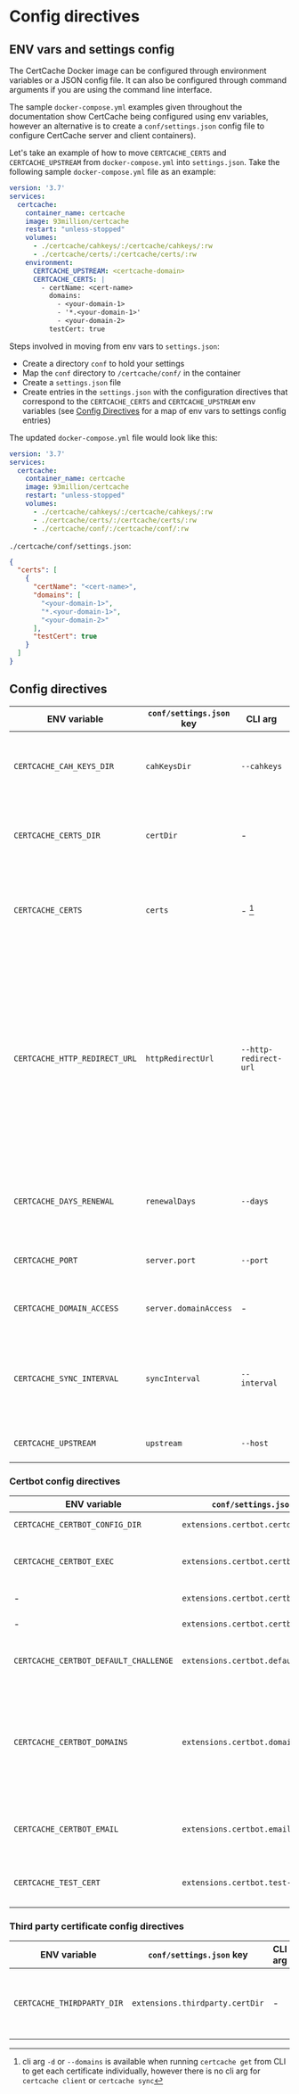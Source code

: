 # Config directives

## ENV vars and settings config

The CertCache Docker image can be configured through environment variables or a JSON config file. It can also be configured through command arguments if you are using the command line interface.

The sample `docker-compose.yml` examples given throughout the documentation show CertCache being configured using env variables, however an alternative is to create a `conf/settings.json` config file to configure CertCache server and client containers).

Let's take an example of how to move `CERTCACHE_CERTS` and `CERTCACHE_UPSTREAM` from `docker-compose.yml` into `settings.json`. Take the following sample `docker-compose.yml` file as an example:

```yaml
version: '3.7'
services:
  certcache:
    container_name: certcache
    image: 93million/certcache
    restart: "unless-stopped"
    volumes:
      - ./certcache/cahkeys/:/certcache/cahkeys/:rw
      - ./certcache/certs/:/certcache/certs/:rw
    environment:
      CERTCACHE_UPSTREAM: <certcache-domain>
      CERTCACHE_CERTS: |
        - certName: <cert-name>
          domains:
            - <your-domain-1>
            - '*.<your-domain-1>'
            - <your-domain-2>
          testCert: true
```

Steps involved in moving from env vars to `settings.json`:
  * Create a directory `conf` to hold your settings
  * Map the `conf` directory to `/certcache/conf/` in the container
  * Create a `settings.json` file
  * Create entries in the `settings.json` with the configuration directives that correspond to the `CERTCACHE_CERTS` and `CERTCACHE_UPSTREAM` env variables (see [Config Directives](#config-directives) for a map of env vars to settings config entries)

The updated `docker-compose.yml` file would look like this:

```yaml
version: '3.7'
services:
  certcache:
    container_name: certcache
    image: 93million/certcache
    restart: "unless-stopped"
    volumes:
      - ./certcache/cahkeys/:/certcache/cahkeys/:rw
      - ./certcache/certs/:/certcache/certs/:rw
      - ./certcache/conf/:/certcache/conf/:rw
```

`./certcache/conf/settings.json`:

```json
{
  "certs": [
    {
      "certName": "<cert-name>",
      "domains": [
        "<your-domain-1>",
        "*.<your-domain-1>",
        "<your-domain-2>"
      ],
      "testCert": true
    }
  ]
}
```

## Config directives

| ENV variable                  | `conf/settings.json` key | CLI arg               | (Docker) default     | Description                                                                                                                                                                                   |
| ------------------------------| -------------------------| --------------------- | -------------------- | ----------------------------------------------------------------------------------------------------------------------------------------------------------------------------------------------|
| `CERTCACHE_CAH_KEYS_DIR`      | `cahKeysDir`             | `--cahkeys`           | `/certcache/cahkeys` | Path to the cahkeys directory that holds authentication keys                                                                                                                                  |
| `CERTCACHE_CERTS_DIR`         | `certDir`                | -                     | `/certcache/certs`   | Path to the `certs` directory where certificates are written                                                                                                                                  |
| `CERTCACHE_CERTS`             | `certs`                  | - [^1]                | -                    | List of certificates to synchronise to CertCache client. Use YAML in env var.                                                                                                                 |
| `CERTCACHE_HTTP_REDIRECT_URL` | `httpRedirectUrl`        | `--http-redirect-url` | -                    | URL of CertCache server to redirect HTTP-01 HTTP requests - useful if CertCache client is being run on a container that a DNS points to that doesn't have an HTTP server to handle reircetion |
| `CERTCACHE_DAYS_RENEWAL`      | `renewalDays`            | `--days`              | 30                   | Number of days before certificates' expiry date to attempt renewal                                                                                                                            |
| `CERTCACHE_PORT`              | `server.port`            | `--port`              | 4433                 | Port that CertCache server runs on                                                                                                                                                            |
| `CERTCACHE_DOMAIN_ACCESS`     | `server.domainAccess`    | -                     | -                    | Control which domains each client can access                                                                                                                                                  |
| `CERTCACHE_SYNC_INTERVAL`     | `syncInterval`           | `--interval`          | 360 (6 hours)        | Number of minutes between synchronising certificates with CertCache server                                                                                                                    |
| `CERTCACHE_UPSTREAM`          | `upstream`               | `--host`              | -                    | Hostname of CertCache server                                                                                                                                                                  |

[^1]: cli arg `-d` or `--domains` is available when running `certcache get` from CLI to get each certificate individually, however there is no cli arg for `certcache client` or `certcache sync`


### Certbot config directives

| ENV variable                          | `conf/settings.json` key              | CLI arg                       |  (Docker) default                  | Description                                                                                                                                          |
| ------------------------------------- | ------------------------------------- | ----------------------------- | ---------------------------------- | ---------------------------------------------------------------------------------------------------------------------------------------------------- |
| `CERTCACHE_CERTBOT_CONFIG_DIR`        | `extensions.certbot.certdir`          | -                             | `/certcache/cache/certbot/config`  | Path to certbot config directory                                                                                                                     |
| `CERTCACHE_CERTBOT_EXEC`              | `extensions.certbot.certbotExec`      | -                             | searches for `certbot` in PATH     | `certbot` command to use to generate certificates using certbot                                                                                      |
| -                                     | `extensions.certbot.certbotLogsDir`   | -                             | `/certcache/cache/certbot/config`` | Path to certbot logs directory                                                                                                                       |
| -                                     | `extensions.certbot.certbotWorkDir`   | -                             | `/certcache/cache/certbot/work``   | Path to certbot work directory                                                                                                                       |
| `CERTCACHE_CERTBOT_DEFAULT_CHALLENGE` | `extensions.certbot.defaultChallenge` | `--certbot-default-challenge` | dns-01                             | default challenge used to generate certificates using certbot                                                                                        |
| `CERTCACHE_CERTBOT_DOMAINS`           | `extensions.certbot.domains`          | -                             | matches everything                 | Array of domains to match before using certbot to generate certificate. Regexps start with tilde (`~`) eg. `\.93million\.org$`. Use YAML in env var. |
| `CERTCACHE_CERTBOT_EMAIL`             | `extensions.certbot.email`            | `--certbot-email`             | -                                  | Email address you provide to `certbot` 'for important account notifications'                                                                         |
| `CERTCACHE_TEST_CERT`                 | `extensions.certbot.test-cert`        | `--test-cert`                 | false                              | Whether to generate a test certificate (useful when testing)                                                                                         |

### Third party certificate config directives

| ENV variable               | `conf/settings.json` key        | CLI arg | (Docker) default                  | Description                                                 |
| ------------               | ------------------------        | ------- | --------------------------------- | ----------------------------------------------------------- |
| `CERTCACHE_THIRDPARTY_DIR` | `extensions.thirdparty.certDir` | -       | `/certcache/cache/certbot/config` | Path to thirdparty certificate directory (CertCache server) |
